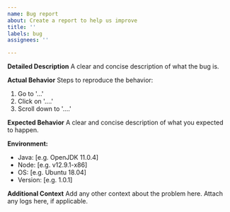 ```yaml
---
name: Bug report
about: Create a report to help us improve
title: ''
labels: bug
assignees: ''

---
```


<!--  Thanks for submitting a bug report!  Before submitting:
1. Try searching the existing issues to see if your issue has already been reported
2. Try asking on our Discord group (https://discordapp.com/invite/FFb9YFX)
3. If you're reporting a security vulnerability, please email security@hedera.com instead of opening an issue
-->

**Detailed Description**
A clear and concise description of what the bug is.

**Actual Behavior**
Steps to reproduce the behavior:
1. Go to '...'
2. Click on '....'
3. Scroll down to '....'

**Expected Behavior**
A clear and concise description of what you expected to happen.

**Environment:**
- Java: [e.g. OpenJDK 11.0.4]
- Node: [e.g. v12.9.1-x86]
- OS: [e.g. Ubuntu 18.04]
- Version: [e.g. 1.0.1]

**Additional Context**
Add any other context about the problem here. Attach any logs here, if applicable.
